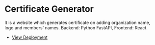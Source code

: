 # Certificate Generator
It is a website which generates certificate on adding organization name, logo and members' names. 
Backend: Python FastAPI, Frontend: React. 
<br/>
- <a href='https://cg-rohankaran.herokuapp.com'>View Deployment</a>
